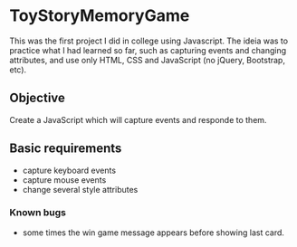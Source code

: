 # ToyStoryMemoryGame

This was the first project I did in college using Javascript. The ideia was to practice what I had learned so far, such as capturing events and changing attributes, and use only HTML, CSS and JavaScript (no jQuery, Bootstrap, etc).

## Objective
Create a JavaScript which will capture events and responde to them.

## Basic requirements
* capture keyboard events
* capture mouse events
* change several style attributes

### Known bugs
* some times the win game message appears before showing last card.

